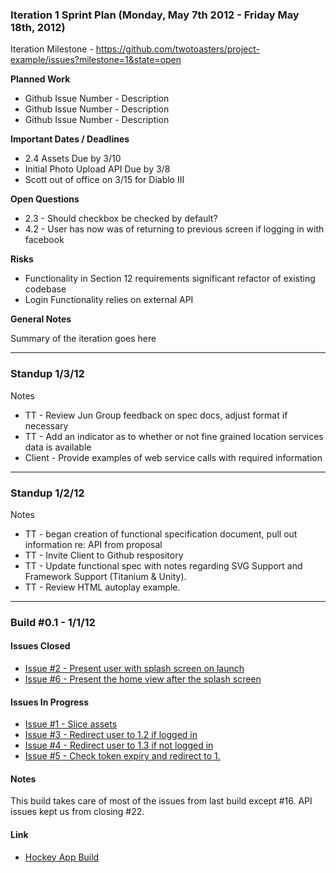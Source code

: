 ### Iteration 1 Sprint Plan (Monday, May 7th 2012 - Friday May 18th, 2012)

Iteration Milestone - https://github.com/twotoasters/project-example/issues?milestone=1&state=open

**Planned Work**
- Github Issue Number - Description
- Github Issue Number - Description                        
- Github Issue Number - Description

**Important Dates / Deadlines**
- 2.4 Assets Due by 3/10
- Initial Photo Upload API Due by 3/8
- Scott out of office on 3/15 for Diablo III

**Open Questions**
- 2.3 - Should checkbox be checked by default?
- 4.2 - User has now was of returning to previous screen if logging in with facebook

**Risks**
- Functionality in Section 12 requirements significant refactor of existing codebase
- Login Functionality relies on external API

**General Notes**

Summary of the iteration goes here 

---

### Standup 1/3/12

Notes

- TT - Review Jun Group feedback on spec docs, adjust format if necessary 
- TT - Add an indicator as to whether or not fine grained location services data is available
- Client - Provide examples of web service calls with required information

---

### Standup 1/2/12

Notes

- TT - began creation of functional specification document, pull out information re: API from proposal
- TT - Invite Client to Github respository
- TT - Update functional spec with notes regarding SVG Support and Framework Support (Titanium & Unity).
- TT - Review HTML autoplay example.

---

### Build #0.1 - 1/1/12

#### Issues Closed

- [Issue #2 - Present user with splash screen on launch](https://github.com/twotoasters/project-example/issues/2)
- [Issue #6 - Present the home view after the splash screen](https://github.com/twotoasters/project-example/issues/6)

#### Issues In Progress

- [Issue #1 - Slice assets](https://github.com/twotoasters/project-example/issues/1)
- [Issue #3 - Redirect user to 1.2 if logged in](https://github.com/twotoasters/project-example/issues/3)
- [Issue #4 - Redirect user to 1.3 if not logged in](https://github.com/twotoasters/project-example/issues/4)
- [Issue #5 - Check token expiry and redirect to 1.](https://github.com/twotoasters/project-example/issues/5)

#### Notes

This build takes care of most of the issues from last build except #16. API issues kept us from closing #22.

#### Link

- [Hockey App Build](https://hockeyapp.com/someapp/build/42)